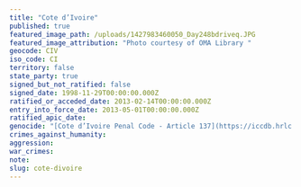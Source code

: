 ```yaml
---
title: "Cote d’Ivoire"
published: true
featured_image_path: /uploads/1427983460050_Day248bdriveq.JPG
featured_image_attribution: "Photo courtesy of OMA Library "
geocode: CIV
iso_code: CI
territory: false
state_party: true
signed_but_not_ratified: false
signed_date: 1998-11-29T00:00:00.000Z
ratified_or_acceded_date: 2013-02-14T00:00:00.000Z
entry_into_force_date: 2013-05-01T00:00:00.000Z
ratified_apic_date:
genocide: "[Cote d’Ivoire Penal Code - Article 137](https://iccdb.hrlc.net/data/doc/426/)"
crimes_against_humanity:
aggression:
war_crimes:
note:
slug: cote-divoire
---
```


